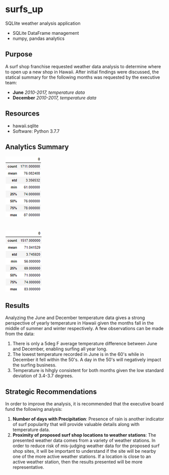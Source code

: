 # surfs_up
SQLlite weather analysis application
- SQLite DataFrame management
- numpy, pandas analytics

## **Purpose** 
A surf shop franchise requested weather data analysis to determine where to open up a new shop in Hawaii. After initial findings were discussed, the statical summary for the following months was requested by the executive team:
- **June** *2010-2017, temperature data*
- **December** *2010-2017, temperature data*

## Resources
- hawaii.sqlite
- Software: Python 3.7.7

## Analytics Summary
![June Temperature Statistics](https://github.com/zborglin/surfs_up/blob/main/resources/june_temp.png)
#
![December Temperature Statistics](https://github.com/zborglin/surfs_up/blob/main/resources/dec_temp.png)

## Results
Analyzing the June and December temperature data gives a strong perspective of yearly temperature in Hawaii given the months fall in the middle of summer and winter respectively. A few observations can be made from the data:
1. There is only a 5deg F average temperature difference between June and December, enabling surfing all year long.
2. The lowest temperature recorded in June is in the 60's while in December it fell within the 50's. A day in the 50's will negatively impact the surfing business.
3. Temperature is hihgly consistent for both months given the low standard deviation of 3.4-3.7 degrees. 

## Strategic Recommendations
In order to improve the analysis, it is recommended that the executive board fund the following analysis:
1. **Number of days with Precipitation**: Presence of rain is another indicator of surf popularity that will provide valuable details along with temperature data.
2. **Proximity of proposed surf shop locations to weather stations**: The presented weather data comes from a variety of weather stations. In order to reduce risk of mis-judging weather data for the proposed surf shop sites, it will be important to understand if the site will be nearby one of the more active weather stations. If a location is close to an active weather station, then the results presented will be more representative.
